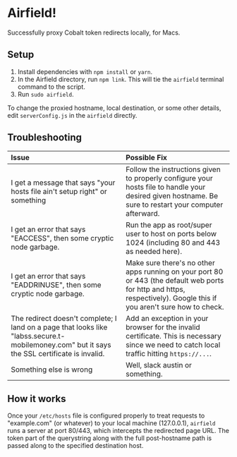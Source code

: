 # Airfield!

Successfully proxy Cobalt token redirects locally, for Macs.

## Setup
1. Install dependencies with `npm install` or `yarn`.
2. In the Airfield directory, run `npm link`. This will tie the `airfield` terminal command to the script.
3. Run `sudo airfield`.

To change the proxied hostname, local destination, or some other details, edit `serverConfig.js` in the `airfield` directly.

## Troubleshooting
|Issue|Possible Fix|
|:--|:--|
|I get a message that says "your hosts file ain't setup right" or something|Follow the instructions given to properly configure your hosts file to handle your desired given hostname. Be sure to restart your computer afterward.|
|I get an error that says "EACCESS", then some cryptic node garbage.|Run the app as root/super user to host on ports below 1024 (including 80 and 443 as needed here).|
|I get an error that says "EADDRINUSE", then some cryptic node garbage.|Make sure there's no other apps running on your port 80 or 443 (the default web ports for http and https, respectively). Google this if you aren't sure how to check.|
|The redirect doesn't complete; I land on a page that looks like "labss.secure.t-mobilemoney.com" but it says the SSL certificate is invalid.|Add an exception in your browser for the invalid certificate. This is necessary since we need to catch local traffic hitting `https://...`.|
|Something else is wrong|Well, slack austin or something.|


## How it works
Once your `/etc/hosts` file is configured properly to treat requests to "example.com" (or whatever) to your local machine (127.0.0.1), `airfield` runs a server at port 80/443, which intercepts the redirected page URL. The token part of the querystring along with the full post-hostname path is passed along to the specified destination host.
